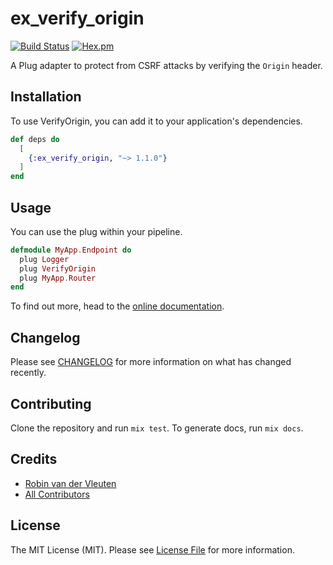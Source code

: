 # ex_verify_origin

[![Build Status](https://img.shields.io/travis/com/webstronauts/ex_verify_origin/master.svg?style=flat-square)](https://travis-ci.com/webstronauts/ex_verify_origin)
[![Hex.pm](https://img.shields.io/hexpm/v/ex_verify_origin.svg?style=flat-square)](https://hex.pm/packages/ex_verify_origin)

A Plug adapter to protect from CSRF attacks by verifying the `Origin` header.

## Installation

To use VerifyOrigin, you can add it to your application's dependencies.

```elixir
def deps do
  [
    {:ex_verify_origin, "~> 1.1.0"}
  ]
end
```

## Usage

You can use the plug within your pipeline.

```elixir
defmodule MyApp.Endpoint do
  plug Logger
  plug VerifyOrigin
  plug MyApp.Router
end
```

To find out more, head to the [online documentation]([https://hexdocs.pm/ex_verify_origin).

## Changelog

Please see [CHANGELOG](CHANGELOG.md) for more information on what has changed recently.

## Contributing

Clone the repository and run `mix test`. To generate docs, run `mix docs`.

## Credits

- [Robin van der Vleuten](https://github.com/robinvdvleuten)
- [All Contributors](../../contributors)

## License

The MIT License (MIT). Please see [License File](LICENSE) for more information.
